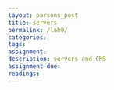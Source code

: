 ```yaml
---  
layout: parsons_post  
title: servers
permalink: /lab9/  
categories:   
tags:  
assignment: 
description: servers and CMS
assignment-due: 
readings: 
---  
```



